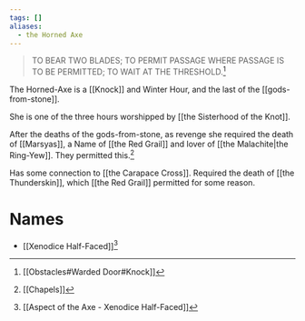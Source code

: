 ```yaml
---
tags: []
aliases:
  - the Horned Axe
---
```

> TO BEAR TWO BLADES; TO PERMIT PASSAGE WHERE PASSAGE IS TO BE PERMITTED; TO WAIT AT THE THRESHOLD.[^2]

The Horned-Axe is a [[Knock]] and Winter Hour, and the last of the [[gods-from-stone]].

She is one of the three hours worshipped by [[the Sisterhood of the Knot]]. 

After the deaths of the gods-from-stone, as revenge she required the death of [[Marsyas]], a Name of [[the Red Grail]] and lover of [[the Malachite|the Ring-Yew]]. They permitted this.[^3]

Has some connection to [[the Carapace Cross]]. Required the death of [[the Thunderskin]], which [[the Red Grail]] permitted for some reason.

# Names
- [[Xenodice Half-Faced]][^1]

[^1]: [[Aspect of the Axe - Xenodice Half-Faced]]
[^2]: [[Obstacles#Warded Door#Knock]]
[^3]: [[Chapels]]